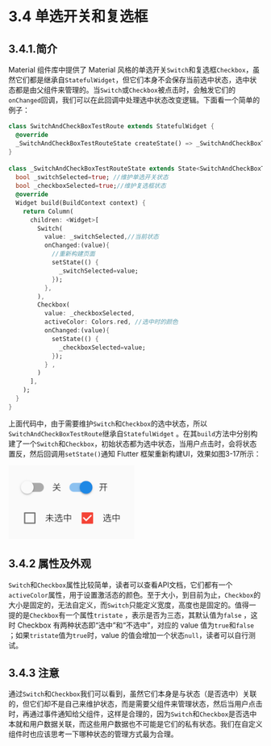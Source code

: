 # 3.4 单选开关和复选框

## 3.4.1.简介

Material 组件库中提供了 Material 风格的单选开关`Switch`和复选框`Checkbox`，虽然它们都是继承自`StatefulWidget`，但它们本身不会保存当前选中状态，选中状态都是由父组件来管理的。当`Switch`或`Checkbox`被点击时，会触发它们的`onChanged`回调，我们可以在此回调中处理选中状态改变逻辑。下面看一个简单的例子：

```dart
class SwitchAndCheckBoxTestRoute extends StatefulWidget {
  @override
  _SwitchAndCheckBoxTestRouteState createState() => _SwitchAndCheckBoxTestRouteState();
}

class _SwitchAndCheckBoxTestRouteState extends State<SwitchAndCheckBoxTestRoute> {
  bool _switchSelected=true; //维护单选开关状态
  bool _checkboxSelected=true;//维护复选框状态
  @override
  Widget build(BuildContext context) {
    return Column(
      children: <Widget>[
        Switch(
          value: _switchSelected,//当前状态
          onChanged:(value){
            //重新构建页面  
            setState(() {
              _switchSelected=value;
            });
          },
        ),
        Checkbox(
          value: _checkboxSelected,
          activeColor: Colors.red, //选中时的颜色
          onChanged:(value){
            setState(() {
              _checkboxSelected=value;
            });
          } ,
        )
      ],
    );
  }
}
```

上面代码中，由于需要维护`Switch`和`Checkbox`的选中状态，所以`SwitchAndCheckBoxTestRoute`继承自`StatefulWidget` 。在其`build`方法中分别构建了一个`Switch`和`Checkbox`，初始状态都为选中状态，当用户点击时，会将状态置反，然后回调用`setState()`通知 Flutter 框架重新构建UI，效果如图3-17所示：

![图3-17](../imgs/3-17.png)

## 3.4.2 属性及外观

`Switch`和`Checkbox`属性比较简单，读者可以查看API文档，它们都有一个`activeColor`属性，用于设置激活态的颜色。至于大小，到目前为止，`Checkbox`的大小是固定的，无法自定义，而`Switch`只能定义宽度，高度也是固定的。值得一提的是`Checkbox`有一个属性`tristate` ，表示是否为三态，其默认值为`false` ，这时 Checkbox 有两种状态即“选中”和“不选中”，对应的 value 值为`true`和`false` ；如果`tristate`值为`true`时，value 的值会增加一个状态`null`，读者可以自行测试。

## 3.4.3 注意

通过`Switch`和`Checkbox`我们可以看到，虽然它们本身是与状态（是否选中）关联的，但它们却不是自己来维护状态，而是需要父组件来管理状态，然后当用户点击时，再通过事件通知给父组件，这样是合理的，因为`Switch`和`Checkbox`是否选中本就和用户数据关联，而这些用户数据也不可能是它们的私有状态。我们在自定义组件时也应该思考一下哪种状态的管理方式最为合理。

